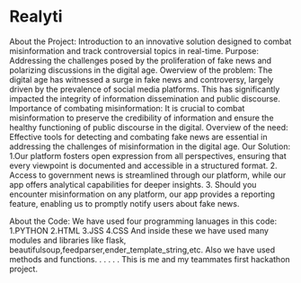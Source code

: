 # Realyti
About the Project:
Introduction to an innovative solution designed to combat misinformation and track controversial topics in real-time.
Purpose:
Addressing the challenges posed by the proliferation of fake news and polarizing discussions in the digital age.
Owerview of the problem:
The digital age has witnessed a surge in fake news and controversy, largely driven by the prevalence of social media platforms. This has significantly impacted the integrity of information dissemination and public discourse.
Importance of combating misinformation:
It is crucial to combat misinformation to preserve the credibility of information and ensure the healthy functioning of public discourse in the digital.
Overview of the need:
Effective tools for detecting and combating fake news are essential in addressing the challenges of misinformation in the digital age.
Our Solution:
1.Our platform fosters open expression from all perspectives, ensuring that every viewpoint is documented and accessible in a structured format.
2. Access to government news is streamlined through our platform, while our app offers analytical capabilities for deeper insights.
3. Should you encounter misinformation on any platform, our app provides a reporting feature, enabling us to promptly notify users about fake news.

About the Code:
We have used four programming lanuages in this code:
1.PYTHON
2.HTML
3.JSS
4.CSS
And inside these we have used many modules and libraries like flask, beautifulsoup,feedparser,ender_template_string,etc.
Also we have used methods and functions.
.
.
.
.
.
This is me and my teammates first hackathon project.
